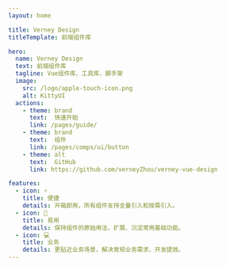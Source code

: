 ```yaml
---
layout: home

title: Verney Design
titleTemplate: 前端组件库

hero:
  name: Verney Design
  text: 前端组件库
  tagline: Vue组件库、工具库、脚手架
  image:
    src: /logo/apple-touch-icon.png
    alt: KittyUI
  actions:
    - theme: brand
      text:  快速开始
      link: /pages/guide/
    - theme: brand
      text:  组件
      link: /pages/comps/ui/button
    - theme: alt
      text:  GitHub
      link: https://github.com/verneyZhou/verney-vue-design

features:
  - icon: ⚡️
    title: 便捷
    details: 开箱即用，所有组件支持全量引入和按需引入。
  - icon: 🤟
    title: 易用
    details: 保持组件的原始用法，扩展、沉淀常用基础功能。
  - icon: 💻
    title: 业务
    details: 更贴近业务场景，解决常规业务需求，开发提效。
---
```



